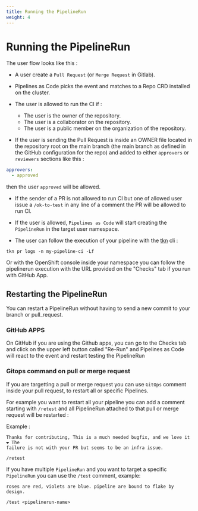 ```yaml
---
title: Running the PipelineRun
weight: 4
---
```

# Running the PipelineRun

The user flow looks like this :

- A user create a `Pull Request` (or `Merge Request` in Gitlab).

- Pipelines as Code picks the event and matches to a Repo CRD installed on the
  cluster.

- The user is allowed to run the CI if :

  - The user is the owner of the repository.
  - The user is a collaborator on the repository.
  - The user is a public member on the organization of the repository.

- If the user is sending the Pull Request is inside an OWNER file located in the
  repository root on the main branch (the main branch as defined in the GitHub
  configuration for the repo) and added to either `approvers` or `reviewers`
  sections like this :

```yaml
approvers:
  - approved
```

then the user `approved` will be allowed.

- If the sender of a PR is not allowed to run CI but one of allowed user issue a
  `/ok-to-test` in any line of a comment the PR will be allowed to run CI.

- If the user is allowed, `Pipelines as Code` will start creating the
`PipelineRun` in the target user namespace.

- The user can follow the execution of your pipeline with the
[tkn](https://github.com/tektoncd/cli) cli :

```console
tkn pr logs -n my-pipeline-ci -Lf
```

Or with the OpenShift console inside your namespace you can follow the
pipelinerun execution with the URL provided on the "Checks" tab if you run with
GitHub App.

## Restarting the PipelineRun

You can restart a PipelineRun without having to send a new commit to
your branch or pull_request.

### GitHub APPS

On GitHub if you are using the Github apps, you can go to the Checks tab and
click on the upper left button called "Re-Run" and Pipelines as Code will react
to the event and restart testing the PipelineRun

### Gitops command on pull or merge request

If you are targetting a pull or merge request you can use `GitOps` comment
inside your pull request, to restart all or specific Pipelines.

For example you want to restart all your pipeline you can add a comment starting
with `/retest` and all PipelineRun attached to that pull or merge request will be
restarted :

Example :

```text
Thanks for contributing, This is a much needed bugfix, and we love it ❤️ The
failure is not with your PR but seems to be an infra issue.

/retest
```

If you have multiple `PipelineRun` and you want to target a specific
`PipelineRun` you can use the `/test` comment, example:

```text
roses are red, violets are blue. pipeline are bound to flake by design.

/test <pipelinerun-name>
```
